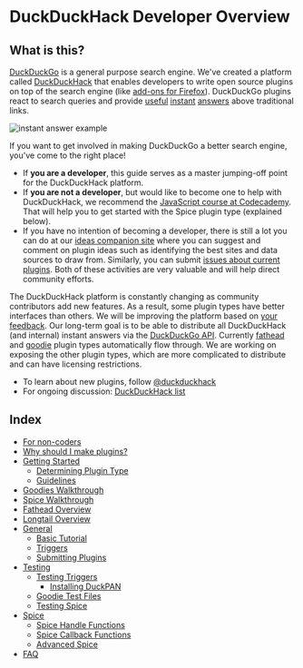 DuckDuckHack Developer Overview
===
## What is this?

[DuckDuckGo](https://duckduckgo.com/) is a general purpose search engine. We've created a platform called [DuckDuckHack](http://duckduckhack.com/) that enables developers to write open source plugins on top of the search engine (like [add-ons for Firefox](https://addons.mozilla.org/en-US/firefox/addon/duckduckgo-for-firefox/?src=ss)). DuckDuckGo plugins react to search queries and provide [useful](https://duckduckgo.com/?q=%40duckduckgo) [instant](https://duckduckgo.com/?q=roman+xvi) [answers](https://duckduckgo.com/?q=private+ips) above traditional links.

![instant answer example](https://s3.amazonaws.com/ddg-assets/docs/example.png)

If you want to get involved in making DuckDuckGo a better search engine, you've come to the right place! 

* If **you are a developer**, this guide serves as a master jumping-off point for the DuckDuckHack platform.
* If **you are not a developer**, but would like to become one to help with DuckDuckHack, we recommend the [JavaScript course at Codecademy](http://www.codecademy.com/tracks/javascript). That will help you to get started with the Spice plugin type (explained below).
* If you have no intention of becoming a developer, there is still a lot you can do at our [ideas companion site](http://ideas.duckduckhack.com/) where you can suggest and comment on plugin ideas such as identifying the best sites and data sources to draw from. Similarly, you can submit [issues about current plugins](https://github.com/duckduckgo/duckduckgo/issues?direction=desc&sort=created&state=open). Both of these activities are very valuable and will help direct community efforts.

The DuckDuckHack platform is constantly changing as community contributors add new features. As a result, some plugin types have better interfaces than others. We will be improving the platform based on [your feedback](https://www.listbox.com/subscribe/?list_id=197814).
Our long-term goal is to be able to distribute all DuckDuckHack (and internal) instant answers via the [DuckDuckGo API](https://api.duckduckgo.com). 
Currently [fathead](https://github.com/duckduckgo/zeroclickinfo-fathead) and [goodie](#goodies-overview) plugin types 
automatically flow through. We are working on exposing the other plugin types, which are more complicated to distribute
and can have licensing restrictions.

* To learn about new plugins, follow [@duckduckhack](https://twitter.com/duckduckhack)
* For ongoing discussion: [DuckDuckHack list](https://www.listbox.com/subscribe/?list_id=197814)

## Index

* [For non-coders](documentation/faq.md#what-if-im-not-a-coder-at-all)
* [Why should I make plugins?](documentation/faq.md#why-should-i-make-plugins)
* [Getting Started](documentation/getting_started.md)
  * [Determining Plugin Type](documentation/getting_started.md#determining-plugin-type)
  * [Guidelines](documentation/getting_started.md#guidelines)
* [Goodies Walkthrough](documentation/goodies_overview.md)
* [Spice Walkthrough](documentation/spice_overview.md)
* [Fathead Overview](https://github.com/duckduckgo/zeroclickinfo-fathead)
* [Longtail Overview](https://github.com/duckduckgo/zeroclickinfo-longtail)
* [General](documentation/general.md)
  * [Basic Tutorial](documentation/general.md#basic-tutorial)
  * [Triggers](documentation/general.md#triggers)
  * [Submitting Plugins](documentation/general.md#submitting-plugins)
* [Testing](documentation/testing.md)
  * [Testing Triggers](documentation/testing.md#testing-triggers)
      * [Installing DuckPAN](documentation/testing.md#testing-triggers)
  * [Goodie Test Files](documentation/testing.md#goodie-test-files)
  * [Testing Spice](documentation/testing.md#testing-spice)
* [Spice](documentation/spice.md)
  * [Spice Handle Functions](documentation/spice.md#spice-handle-functions)
  * [Spice Callback Functions](documentation/spice.md#spice-callback-functions)
  * [Advanced Spice](https://github.com/duckduckgo/zeroclickinfo-spice#advanced-spice)
* [FAQ](documentation/faq.md)
